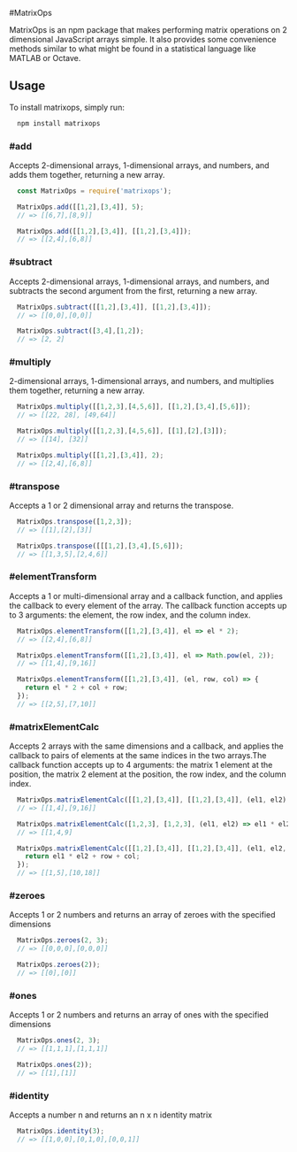 #MatrixOps

MatrixOps is an npm package that makes performing matrix operations on 2 dimensional JavaScript arrays simple. It also provides some convenience methods similar to what might be found in a statistical language like MATLAB or Octave.

## Usage
To install matrixops, simply run:

```JavaScript
  npm install matrixops
```

### #add

Accepts 2-dimensional arrays, 1-dimensional arrays, and numbers, and adds them together, returning a new array.

```JavaScript
  const MatrixOps = require('matrixops');

  MatrixOps.add([[1,2],[3,4]], 5);
  // => [[6,7],[8,9]]

  MatrixOps.add([[1,2],[3,4]], [[1,2],[3,4]]);
  // => [[2,4],[6,8]]
```

### #subtract

Accepts 2-dimensional arrays, 1-dimensional arrays, and numbers, and subtracts the second argument from the first, returning a new array.

```JavaScript
  MatrixOps.subtract([[1,2],[3,4]], [[1,2],[3,4]]);
  // => [[0,0],[0,0]]

  MatrixOps.subtract([3,4],[1,2]);
  // => [2, 2]
```

### #multiply

2-dimensional arrays, 1-dimensional arrays, and numbers, and multiplies them together, returning a new array.

```JavaScript
  MatrixOps.multiply([[1,2,3],[4,5,6]], [[1,2],[3,4],[5,6]]);
  // => [[22, 28], [49,64]]

  MatrixOps.multiply([[1,2,3],[4,5,6]], [[1],[2],[3]]);
  // => [[14], [32]]

  MatrixOps.multiply([[1,2],[3,4]], 2);
  // => [[2,4],[6,8]]
```

### #transpose

Accepts a 1 or 2 dimensional array and returns the transpose.

```JavaScript
  MatrixOps.transpose([1,2,3]);
  // => [[1],[2],[3]]

  MatrixOps.transpose([[[1,2],[3,4],[5,6]]);
  // => [[1,3,5],[2,4,6]]
```

### #elementTransform

Accepts a 1 or multi-dimensional array and a callback function, and applies the callback to every element of the array. The callback function accepts up to 3 arguments: the element, the row index, and the column index.

```JavaScript
  MatrixOps.elementTransform([[1,2],[3,4]], el => el * 2);
  // => [[2,4],[6,8]]

  MatrixOps.elementTransform([[1,2],[3,4]], el => Math.pow(el, 2));
  // => [[1,4],[9,16]]

  MatrixOps.elementTransform([[1,2],[3,4]], (el, row, col) => {
    return el * 2 + col + row;
  });
  // => [[2,5],[7,10]]
```

### #matrixElementCalc

Accepts 2 arrays with the same dimensions and a callback, and applies the callback to pairs of elements at the same indices in the two arrays.The callback function accepts up to 4 arguments: the matrix 1 element at the position, the matrix 2 element at the position, the row index, and the column index.

```JavaScript
  MatrixOps.matrixElementCalc([[1,2],[3,4]], [[1,2],[3,4]], (el1, el2) => el1 * el2);
  // => [[1,4],[9,16]]

  MatrixOps.matrixElementCalc([1,2,3], [1,2,3], (el1, el2) => el1 * el2);
  // => [[1,4,9]

  MatrixOps.matrixElementCalc([[1,2],[3,4]], [[1,2],[3,4]], (el1, el2, row, col) => {
    return el1 * el2 + row + col;
  });
  // => [[1,5],[10,18]]
```

### #zeroes

Accepts 1 or 2 numbers and returns an array of zeroes with the specified dimensions

```JavaScript
  MatrixOps.zeroes(2, 3);
  // => [[0,0,0],[0,0,0]]

  MatrixOps.zeroes(2));
  // => [[0],[0]]
```

### #ones

Accepts 1 or 2 numbers and returns an array of ones with the specified dimensions

```JavaScript
  MatrixOps.ones(2, 3);
  // => [[1,1,1],[1,1,1]]

  MatrixOps.ones(2));
  // => [[1],[1]]
```

### #identity

Accepts a number n and returns an n x n identity matrix

```JavaScript
  MatrixOps.identity(3);
  // => [[1,0,0],[0,1,0],[0,0,1]]
```
